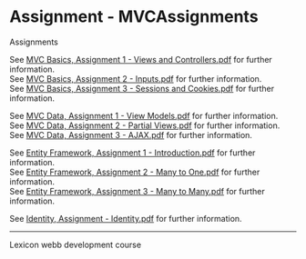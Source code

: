 # Assignment - MVCAssignments

Assignments

See [MVC Basics, Assignment 1 - Views and Controllers.pdf](./Assignments/MVC%20Basics,%20Assignment%201%20-%20Views%20and%20Controllers.pdf) for further information.
<br />
See [MVC Basics, Assignment 2 - Inputs.pdf](./Assignments/MVC%20Basics,%20Assignment%202%20-%20Inputs.pdf) for further information.
<br />
See [MVC Basics, Assignment 3 - Sessions and Cookies.pdf](./Assignments/MVC%20Basics,%20Assignment%203%20-%20Sessions%20and%20Cookies.pdf) for further information.

See [MVC Data, Assignment 1 - View Models.pdf](./Assignments/MVC%20Data,%20Assignment%201%20-%20View%20Models.pdf) for further information.
<br />
See [MVC Data, Assignment 2 - Partial Views.pdf](./Assignments/MVC%20Data,%20Assignment%202%20-%20Partial%20Views.pdf) for further information.
<br />
See [MVC Data, Assignment 3 - AJAX.pdf](./Assignments/MVC%20Data,%20Assignment%203%20-%20AJAX.pdf) for further information.

See [Entity Framework, Assignment 1 - Introduction.pdf](./Assignments/Entity%20Framework,%20Assignment%201%20-%20Introduction.pdf) for further information.
<br />
See [Entity Framework, Assignment 2 - Many to One.pdf](./Assignments/Entity%20Framework,%20Assignment%202%20-%20Many%20to%20One.pdf) for further information.
<br />
See [Entity Framework, Assignment 3 - Many to Many.pdf](./Assignments/Entity%20Framework,%20Assignment%203%20-%20Many%20to%20Many.pdf) for further information.

See [Identity, Assignment - Identity.pdf](./Assignments/Identity,%20Assignment%20-%20Identity.pdf) for further information.

---
Lexicon webb development course